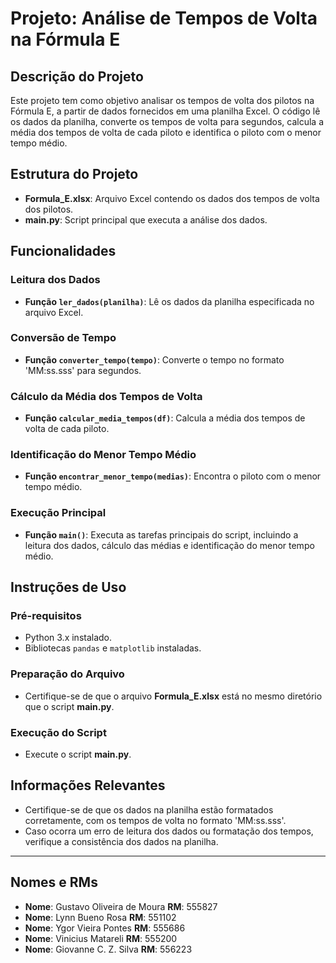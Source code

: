 # Projeto: Análise de Tempos de Volta na Fórmula E

## Descrição do Projeto
Este projeto tem como objetivo analisar os tempos de volta dos pilotos na Fórmula E, a partir de dados fornecidos em uma planilha Excel. O código lê os dados da planilha, converte os tempos de volta para segundos, calcula a média dos tempos de volta de cada piloto e identifica o piloto com o menor tempo médio.

## Estrutura do Projeto
- **Formula_E.xlsx**: Arquivo Excel contendo os dados dos tempos de volta dos pilotos.
- **main.py**: Script principal que executa a análise dos dados.

## Funcionalidades

### Leitura dos Dados
- **Função `ler_dados(planilha)`**: Lê os dados da planilha especificada no arquivo Excel.

### Conversão de Tempo
- **Função `converter_tempo(tempo)`**: Converte o tempo no formato 'MM:ss.sss' para segundos.

### Cálculo da Média dos Tempos de Volta
- **Função `calcular_media_tempos(df)`**: Calcula a média dos tempos de volta de cada piloto.

### Identificação do Menor Tempo Médio
- **Função `encontrar_menor_tempo(medias)`**: Encontra o piloto com o menor tempo médio.

### Execução Principal
- **Função `main()`**: Executa as tarefas principais do script, incluindo a leitura dos dados, cálculo das médias e identificação do menor tempo médio.

## Instruções de Uso

### Pré-requisitos
- Python 3.x instalado.
- Bibliotecas `pandas` e `matplotlib` instaladas.

### Preparação do Arquivo
- Certifique-se de que o arquivo **Formula_E.xlsx** está no mesmo diretório que o script **main.py**.

### Execução do Script
- Execute o script **main.py**.

## Informações Relevantes
- Certifique-se de que os dados na planilha estão formatados corretamente, com os tempos de volta no formato 'MM:ss.sss'.
- Caso ocorra um erro de leitura dos dados ou formatação dos tempos, verifique a consistência dos dados na planilha.

---

## Nomes e RMs

- **Nome**:	  Gustavo Oliveira de Moura	        **RM**: 555827
- **Nome**:	  Lynn Bueno Rosa			              **RM**: 551102
- **Nome**:	  Ygor Vieira Pontes          	    **RM**: 555686
- **Nome**:	  Vinicius Matareli     	          **RM**: 555200
- **Nome**:	 	Giovanne C. Z. Silva 	            **RM**: 556223
